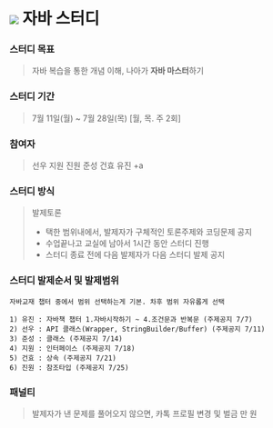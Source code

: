 
# <img src="https://img.shields.io/badge/java-007396?style=for-the-badge&logo=java&logoColor=white"> 자바 스터디 



### 스터디 목표 
>자바 복습을 통한 개념 이해, 나아가 **자바 마스터**하기

### 스터디 기간
> 7월 11일(월) ~ 7월 28일(목) [월, 목. 주 2회] 

### 참여자 
> 선우 지원 진원 준성 건효 유진 +a

### 스터디 방식 
> 발제토론  
>* 택한 범위내에서, 발제자가 구체적인 토론주제와 코딩문제 공지  
>* 수업끝나고 교실에 남아서 1시간 동안 스터디 진행  
>* 스터디 종료 전에 다음 발제자가 다음 스터디 발제 공지

### 스터디 발제순서 및 발제범위
~~~
자바교재 챕터 중에서 범위 선택하는게 기본. 차후 범위 자유롭게 선택

1) 유진 : 자바책 챕터 1.자바시작하기 ~ 4.조건문과 반복문 (주제공지 7/7)
2) 선우 : API 클래스(Wrapper, StringBuilder/Buffer) (주제공지 7/11)
3) 준성 : 클래스 (주제공지 7/14)
4) 지원 : 인터페이스 (주제공지 7/18)
5) 건효 : 상속 (주제공지 7/21)
6) 진원 : 참조타입 (주제공지 7/25)
~~~

### 패널티
> 발제자가 낸 문제를 풀어오지 않으면, 카톡 프로필 변경 및 벌금 만 원		
